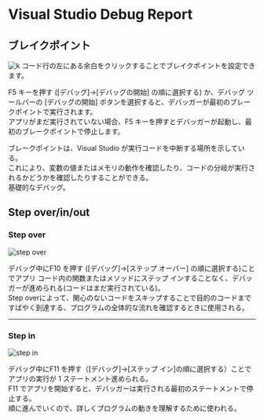 # Visual Studio Debug Report

## ブレイクポイント

![k](https://raw.github.com/wiki/gotakamikubo/VisualStudioDebug-KamikuboGota-/images/BreakPoint.gif)
コード行の左にある余白をクリックすることでブレイクポイントを設定できます。

F5 キーを押す ([デバッグ]→[デバッグの開始] の順に選択する) か、デバッグ ツールバーの [デバッグの開始] ボタンを選択すると、デバッガーが最初のブレークポイントで実行されます。<br>
 アプリがまだ実行されていない場合、F5 キーを押すとデバッガーが起動し、最初のブレークポイントで停止します。

 ブレークポイントは、Visual Studio が実行コードを中断する場所を示している。<br>
これにより、変数の値またはメモリの動作を確認したり、コードの分岐が実行されるかどうかを確認したりすることができる。<br>
基礎的なデバッグ。

## Step over/in/out

### Step over

![step over](https://raw.github.com/wiki/gotakamikubo/VisualStudioDebug-KamikuboGota-/images/Step_over.gif)

デバッグ中にF10 を押す ([デバッグ]→[ステップ オーバー] の順に選択する)ことでアプリ コード内の関数またはメソッドにステップ インすることなく、デバッガーが進められる(コードはまだ実行されている)。<br>
 Step overによって、関心のないコードをスキップすることで目的のコードまですばやく到達する、プログラムの全体的な流れを確認するときに使用される。

***

### Step in

![step in](https://raw.github.com/wiki/gotakamikubo/VisualStudioDebug-KamikuboGota-/images/StepIn.gif)

デバッグ中にF11 を押す（[デバッグ]→[ステップ イン]の順に選択する）ことでアプリの実行が 1 ステートメント進められる。<br>
 F11 でアプリを開始すると、デバッガーは実行される最初のステートメントで停止する。<br>
順に進んでいくので、詳しくプログラムの動きを理解するために使われる。



